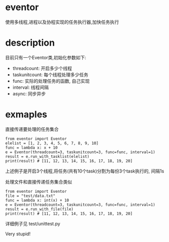 # eventor
使用多线程,进程以及协程实现的任务执行器,加快任务执行

# description

目前只有一个Eventor类,初始化参数如下:
- threadcount: 开启多少个线程 
- taskunitcount: 每个线程处理多少任务
- func: 实际的处理任务的函数, 自己实现
- interval: 线程间隔
- async: 同步异步

# exmaples

直接传递要处理的任务集合

    from eventor import Eventor
    elelist = [1, 2, 3, 4, 5, 6, 7, 8, 9, 10]
    func = lambda x: x + 10
    e = Eventor(threadcount=3, taskunitcount=3, func=func, interval=1)
    result = e.run_with_tasklist(elelist)
    print(result) # [11, 12, 13, 14, 15, 16, 17, 18, 19, 20]
    
    
上述例子是开启3个线程,将任务(共有10个task)分割为每份3个task执行的, 间隔1s

处理文件和直接传递任务集合类似

    from eventor import Eventor
    file = "test/data.txt"
    func = lambda x: int(x) + 10
    e = Eventor(threadcount=3, taskunitcount=3, func=func, interval=1)
    result = e.run_with_file(file)
    print(result) # [11, 12, 13, 14, 15, 16, 17, 18, 19, 20]


详细例子见 test/unittest.py 

Very stupid!

